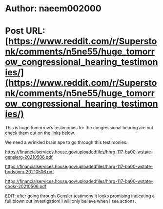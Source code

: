 # Author: naeem002000
# Post URL: [https://www.reddit.com/r/Superstonk/comments/n5ne55/huge_tomorrow_congressional_hearing_testimonies/](https://www.reddit.com/r/Superstonk/comments/n5ne55/huge_tomorrow_congressional_hearing_testimonies/)


This is huge tomorrow’s testimonies for the congressional hearing are out check them out on the links below. 

We need a wrinkled brain ape to go through this testimonies.


https://financialservices.house.gov/uploadedfiles/hhrg-117-ba00-wstate-genslerg-20210506.pdf

https://financialservices.house.gov/uploadedfiles/hhrg-117-ba00-wstate-bodsonm-20210506.pdf

https://financialservices.house.gov/uploadedfiles/hhrg-117-ba00-wstate-cookr-20210506.pdf

EDIT: after going through Gensler testimony it looks promising indicating a full blown out investigation! I will only believe when I see actions.